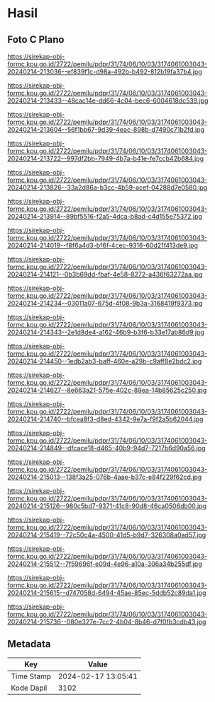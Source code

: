 # Hasil

## Foto C Plano

https://sirekap-obj-formc.kpu.go.id/2722/pemilu/pdpr/31/74/06/10/03/3174061003043-20240214-213036--ef839f1c-d98a-492b-b492-812b19fa37b4.jpg

https://sirekap-obj-formc.kpu.go.id/2722/pemilu/pdpr/31/74/06/10/03/3174061003043-20240214-213433--48cac14e-dd66-4c04-bec6-6004618dc539.jpg

https://sirekap-obj-formc.kpu.go.id/2722/pemilu/pdpr/31/74/06/10/03/3174061003043-20240214-213604--56f1bb67-9d39-4eac-898b-d7490c71b2fd.jpg

https://sirekap-obj-formc.kpu.go.id/2722/pemilu/pdpr/31/74/06/10/03/3174061003043-20240214-213722--997df2bb-7949-4b7a-b41e-fe7ccb42b684.jpg

https://sirekap-obj-formc.kpu.go.id/2722/pemilu/pdpr/31/74/06/10/03/3174061003043-20240214-213826--33a2d86a-b3cc-4b59-acef-04288d7e0580.jpg

https://sirekap-obj-formc.kpu.go.id/2722/pemilu/pdpr/31/74/06/10/03/3174061003043-20240214-213914--89bf5516-f2a5-4dca-b8ad-c4d155e75372.jpg

https://sirekap-obj-formc.kpu.go.id/2722/pemilu/pdpr/31/74/06/10/03/3174061003043-20240214-214019--f8f6a4d3-bf6f-4cec-9316-60d21f413de9.jpg

https://sirekap-obj-formc.kpu.go.id/2722/pemilu/pdpr/31/74/06/10/03/3174061003043-20240214-214121--0b3b69dd-fbaf-4e58-8272-a436f63272aa.jpg

https://sirekap-obj-formc.kpu.go.id/2722/pemilu/pdpr/31/74/06/10/03/3174061003043-20240214-214234--03011a07-675d-4f08-9b3a-3168419f9373.jpg

https://sirekap-obj-formc.kpu.go.id/2722/pemilu/pdpr/31/74/06/10/03/3174061003043-20240214-214343--2e1d8de4-a162-46b9-b3f6-b33e17ab86d9.jpg

https://sirekap-obj-formc.kpu.go.id/2722/pemilu/pdpr/31/74/06/10/03/3174061003043-20240214-214450--1edb2ab3-baff-460e-a29b-c9aff8e2bdc2.jpg

https://sirekap-obj-formc.kpu.go.id/2722/pemilu/pdpr/31/74/06/10/03/3174061003043-20240214-214627--8e663a21-575e-402c-89ea-14b85625c250.jpg

https://sirekap-obj-formc.kpu.go.id/2722/pemilu/pdpr/31/74/06/10/03/3174061003043-20240214-214740--bfcea8f3-d8ed-4342-9e7a-f9f2a5b62044.jpg

https://sirekap-obj-formc.kpu.go.id/2722/pemilu/pdpr/31/74/06/10/03/3174061003043-20240214-214849--dfcace18-d465-40b9-94d7-7217b6d90a56.jpg

https://sirekap-obj-formc.kpu.go.id/2722/pemilu/pdpr/31/74/06/10/03/3174061003043-20240214-215013--138f3a25-076b-4aae-b37c-e84f229f62cd.jpg

https://sirekap-obj-formc.kpu.go.id/2722/pemilu/pdpr/31/74/06/10/03/3174061003043-20240214-215126--980c5bd7-9371-41c8-90d8-46ca0506db00.jpg

https://sirekap-obj-formc.kpu.go.id/2722/pemilu/pdpr/31/74/06/10/03/3174061003043-20240214-215419--72c50c4a-4500-41d5-b9d7-326308a0ad57.jpg

https://sirekap-obj-formc.kpu.go.id/2722/pemilu/pdpr/31/74/06/10/03/3174061003043-20240214-215512--7f59696f-e09d-4e96-a10a-306a34b255df.jpg

https://sirekap-obj-formc.kpu.go.id/2722/pemilu/pdpr/31/74/06/10/03/3174061003043-20240214-215615--d747058d-6494-45ae-85ec-5ddb52c89da1.jpg

https://sirekap-obj-formc.kpu.go.id/2722/pemilu/pdpr/31/74/06/10/03/3174061003043-20240214-215736--080e327e-7cc2-4b04-8b46-d7f0fb3cdb43.jpg


## Metadata

| Key        | Value               |
| ---------- | ------------------- |
| Time Stamp | 2024-02-17 13:05:41 |
| Kode Dapil | 3102                |



